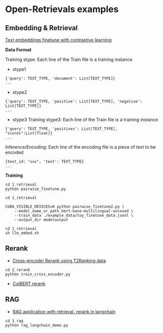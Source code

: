 # Open-Retrievals examples


## Embedding & Retrieval

[Text embeddings finetune with contrastive learning](./0_embeddings/pairwise_finetune2.py)

**Data Format**

Training stype: Each line of the Train file is a training instance

- stype1
```
{'query': TEXT_TYPE, 'document': List[TEXT_TYPE]}
...
```

- stype2
```
{'query': TEXT_TYPE, 'positive': List[TEXT_TYPE], 'negative': List[TEXT_TYPE]}
...
```

- stype3
Training stype3: Each line of the Train file is a training instance
```
{'query': TEXT_TYPE, 'positives': List[TEXT_TYPE], "scores":List[float]}
...
```

Inference/Encoding: Each line of the encoding file is a piece of text to be encoded
```
{text_id: "xxx", 'text': TEXT_TYPE}
...
```

**Training**
```shell
cd 1_retrieval
python pairwise_finetune.py
```

```shell
cd 1_retrieval

CUDA_VISIBLE_DEVICES=0 python pairwise_finetune2.py \
    --model_name_or_path bert-base-multilingual-uncased \
    --train_data ./example_data/toy_finetune_data.jsonl \
    --output_dir modeloutput
```

```shell
cd 1_retrieval
sh llm_embed.sh
```


## Rerank
- [Cross-encoder Rerank using T2Ranking data](2_rerank/train_cross_encoder.py)

```shell
cd 2_rerank
python train_cross_encoder.py
```

- [ColBERT rerank](2_rerank/train_colbert.py)


## RAG
- [RAG application with retrieval, rerank in langchain](./3_rag/rag_langchain_demo.py)


```shell
cd 3_rag
python rag_langchain_demo.py
```
